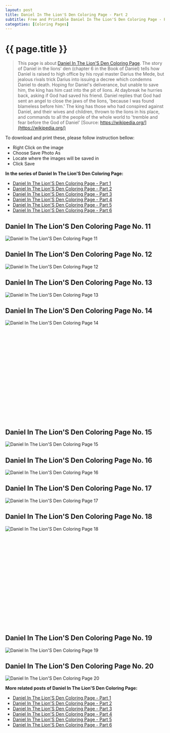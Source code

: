 ```yaml
---
layout: post
title: Daniel In The Lion'S Den Coloring Page - Part 2
subtitle: Free and Printable Daniel In The Lion'S Den Coloring Page - Part 2
categoties: [Coloring Pages]
---
```

{{ page.title }}
================
> This page is about [Daniel In The Lion'S Den Coloring Page](https://freecoloringpages.github.io/). The story of Daniel in the lions' den (chapter 6 in the Book of Daniel) tells how Daniel is raised to high office by his royal master Darius the Mede, but jealous rivals trick Darius into issuing a decree which condemns Daniel to death. Hoping for Daniel's deliverance, but unable to save him, the king has him cast into the pit of lions. At daybreak he hurries back, asking if God had saved his friend. Daniel replies that God had sent an angel to close the jaws of the lions, 'because I was found blameless before him.' The king has those who had conspired against Daniel, and their wives and children, thrown to the lions in his place, and commands to all the people of the whole world to 'tremble and fear before the God of Daniel' [Source: https://wikipedia.org/](https://wikipedia.org/)

To download and print these, please follow instruction bellow:
* Right Click on the image 
* Choose Save Photo As 
* Locate where the images will be saved in 
* Click Save

**In the series of Daniel In The Lion'S Den Coloring Page:**

* [Daniel In The Lion'S Den Coloring Page - Part 1](https://freecoloringpages.github.io/2017/12/04/Daniel-In-The-Lion'S-Den-Coloring-Page-part-1.html)
* [Daniel In The Lion'S Den Coloring Page - Part 2](https://freecoloringpages.github.io/2017/12/04/Daniel-In-The-Lion'S-Den-Coloring-Page-part-2.html)
* [Daniel In The Lion'S Den Coloring Page - Part 3](https://freecoloringpages.github.io/2017/12/04/Daniel-In-The-Lion'S-Den-Coloring-Page-part-3.html)
* [Daniel In The Lion'S Den Coloring Page - Part 4](https://freecoloringpages.github.io/2017/12/04/Daniel-In-The-Lion'S-Den-Coloring-Page-part-4.html)
* [Daniel In The Lion'S Den Coloring Page - Part 5](https://freecoloringpages.github.io/2017/12/04/Daniel-In-The-Lion'S-Den-Coloring-Page-part-5.html)
* [Daniel In The Lion'S Den Coloring Page - Part 6](https://freecoloringpages.github.io/2017/12/04/Daniel-In-The-Lion'S-Den-Coloring-Page-part-6.html)

## Daniel In The Lion'S Den Coloring Page No. 11
![Daniel In The Lion'S Den Coloring Page 11](https://freecoloringpages.github.io/img2/Daniel-In-The-Lion'S-Den-Coloring-Page%20(11).jpg "Daniel In The Lion'S Den Coloring Page 11")

## Daniel In The Lion'S Den Coloring Page No. 12
![Daniel In The Lion'S Den Coloring Page 12](https://freecoloringpages.github.io/img2/Daniel-In-The-Lion'S-Den-Coloring-Page%20(12).jpg "Daniel In The Lion'S Den Coloring Page 12")

## Daniel In The Lion'S Den Coloring Page No. 13
![Daniel In The Lion'S Den Coloring Page 13](https://freecoloringpages.github.io/img2/Daniel-In-The-Lion'S-Den-Coloring-Page%20(13).jpg "Daniel In The Lion'S Den Coloring Page 13")

## Daniel In The Lion'S Den Coloring Page No. 14
![Daniel In The Lion'S Den Coloring Page 14](https://freecoloringpages.github.io/img2/Daniel-In-The-Lion'S-Den-Coloring-Page%20(14).jpg "Daniel In The Lion'S Den Coloring Page 14")

<script async src="//pagead2.googlesyndication.com/pagead/js/adsbygoogle.js"></script><!-- Texxtonly --><ins class="adsbygoogle" style="display:inline-block;width:336px;height:280px" data-ad-client="ca-pub-6753140515841889" data-ad-slot="3207852233"></ins><script>(adsbygoogle = window.adsbygoogle || []).push({}); </script>

## Daniel In The Lion'S Den Coloring Page No. 15
![Daniel In The Lion'S Den Coloring Page 15](https://freecoloringpages.github.io/img2/Daniel-In-The-Lion'S-Den-Coloring-Page%20(15).jpg "Daniel In The Lion'S Den Coloring Page 15")

## Daniel In The Lion'S Den Coloring Page No. 16
![Daniel In The Lion'S Den Coloring Page 16](https://freecoloringpages.github.io/img2/Daniel-In-The-Lion'S-Den-Coloring-Page%20(16).jpg "Daniel In The Lion'S Den Coloring Page 16")

## Daniel In The Lion'S Den Coloring Page No. 17
![Daniel In The Lion'S Den Coloring Page 17](https://freecoloringpages.github.io/img2/Daniel-In-The-Lion'S-Den-Coloring-Page%20(17).jpg "Daniel In The Lion'S Den Coloring Page 17")

## Daniel In The Lion'S Den Coloring Page No. 18
![Daniel In The Lion'S Den Coloring Page 18](https://freecoloringpages.github.io/img2/Daniel-In-The-Lion'S-Den-Coloring-Page%20(18).jpg "Daniel In The Lion'S Den Coloring Page 18")

<script async src="//pagead2.googlesyndication.com/pagead/js/adsbygoogle.js"></script><!-- Texxtonly --><ins class="adsbygoogle" style="display:inline-block;width:336px;height:280px" data-ad-client="ca-pub-6753140515841889" data-ad-slot="3207852233"></ins><script>(adsbygoogle = window.adsbygoogle || []).push({}); </script>

## Daniel In The Lion'S Den Coloring Page No. 19
![Daniel In The Lion'S Den Coloring Page 19](https://freecoloringpages.github.io/img2/Daniel-In-The-Lion'S-Den-Coloring-Page%20(19).jpg "Daniel In The Lion'S Den Coloring Page 19")

## Daniel In The Lion'S Den Coloring Page No. 20
![Daniel In The Lion'S Den Coloring Page 20](https://freecoloringpages.github.io/img2/Daniel-In-The-Lion'S-Den-Coloring-Page%20(20).jpg "Daniel In The Lion'S Den Coloring Page 20")

**More related posts of Daniel In The Lion'S Den Coloring Page:**

* [Daniel In The Lion'S Den Coloring Page - Part 1](https://freecoloringpages.github.io/2017/12/04/Daniel-In-The-Lion'S-Den-Coloring-Page-part-1.html)
* [Daniel In The Lion'S Den Coloring Page - Part 2](https://freecoloringpages.github.io/2017/12/04/Daniel-In-The-Lion'S-Den-Coloring-Page-part-2.html)
* [Daniel In The Lion'S Den Coloring Page - Part 3](https://freecoloringpages.github.io/2017/12/04/Daniel-In-The-Lion'S-Den-Coloring-Page-part-3.html)
* [Daniel In The Lion'S Den Coloring Page - Part 4](https://freecoloringpages.github.io/2017/12/04/Daniel-In-The-Lion'S-Den-Coloring-Page-part-4.html)
* [Daniel In The Lion'S Den Coloring Page - Part 5](https://freecoloringpages.github.io/2017/12/04/Daniel-In-The-Lion'S-Den-Coloring-Page-part-5.html)
* [Daniel In The Lion'S Den Coloring Page - Part 6](https://freecoloringpages.github.io/2017/12/04/Daniel-In-The-Lion'S-Den-Coloring-Page-part-6.html)

